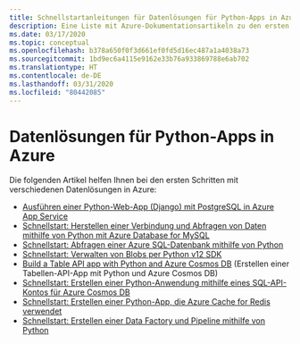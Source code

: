 ```yaml
---
title: Schnellstartanleitungen für Datenlösungen für Python-Apps in Azure
description: Eine Liste mit Azure-Dokumentationsartikeln zu den ersten Schritten im Zusammenhang mit Datenlösungen für Python-Apps.
ms.date: 03/17/2020
ms.topic: conceptual
ms.openlocfilehash: b378a650f0f3d661ef0fd5d16ec487a1a4038a73
ms.sourcegitcommit: 1bd9ec6a4115e9162e33b76a933869788e6ab702
ms.translationtype: HT
ms.contentlocale: de-DE
ms.lasthandoff: 03/31/2020
ms.locfileid: "80442085"
---
```

# <a name="data-solutions-for-python-apps-on-azure"></a>Datenlösungen für Python-Apps in Azure

Die folgenden Artikel helfen Ihnen bei den ersten Schritten mit verschiedenen Datenlösungen in Azure:

- [Ausführen einer Python-Web-App (Django) mit PostgreSQL in Azure App Service](/azure/app-service/containers/tutorial-python-postgresql-app)
- [Schnellstart: Herstellen einer Verbindung und Abfragen von Daten mithilfe von Python mit Azure Database for MySQL](/azure/mysql/connect-python)
- [Schnellstart: Abfragen einer Azure SQL-Datenbank mithilfe von Python](/azure/sql-database/sql-database-connect-query-python)
- [Schnellstart: Verwalten von Blobs per Python v12 SDK](/azure/storage/blobs/storage-quickstart-blobs-python)
- [Build a Table API app with Python and Azure Cosmos DB](/azure/cosmos-db/create-table-python) (Erstellen einer Tabellen-API-App mit Python und Azure Cosmos DB)
- [Schnellstart: Erstellen einer Python-Anwendung mithilfe eines SQL-API-Kontos für Azure Cosmos DB](/azure/cosmos-db/create-sql-api-python)
- [Schnellstart: Erstellen einer Python-App, die Azure Cache for Redis verwendet](/azure/azure-cache-for-redis/cache-python-get-started)
- [Schnellstart: Erstellen einer Data Factory und Pipeline mithilfe von Python](/azure/data-factory/quickstart-create-data-factory-python)
